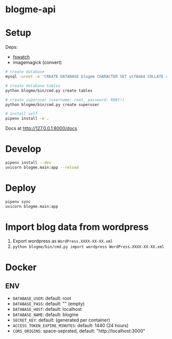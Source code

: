 # blogme-api


# Setup

Deps:

- [fswatch](https://github.com/emcrisostomo/fswatch/) 
- imagemagick (convert)


```sh
# create database
mysql -uroot -e 'CREATE DATABASE blogme CHARACTER SET utf8mb4 COLLATE utf8mb4_unicode_ci;'

# create database tables
python blogme/bin/cmd.py create tables

# create superuser (username: root, password: R00t!)
python blogme/bin/cmd.py create superuser

# install self
pipenv install -e .
```

Docs at http://127.0.0.1:8000/docs


# Develop

```sh
pipenv install --dev
uvicorn blogme.main:app --reload
```

# Deploy

```sh
pipenv sync
uvicorn blogme.main:app
```


# Import blog data from wordpress

1. Export wordpress as `WordPress.XXXX-XX-XX.xml`
2. `python blogme/bin/cmd.py import wordpress WordPress.XXXX-XX-XX.xml`


# Docker
## ENV
- `DATABASE_USER`: default: root
- `DATABASE_PASS`: default: "" (empty)
- `DATABASE_HOST`: default: localhost
- `DATABASE_NAME`: default: blogme
- `SECRET_KEY`: default: (generated per container)
- `ACCESS_TOKEN_EXPIRE_MINUTES`: default: 1440 (24 hours)
- `CORS_ORIGINS`: space-seprated, default: "http://localhost:3000"
